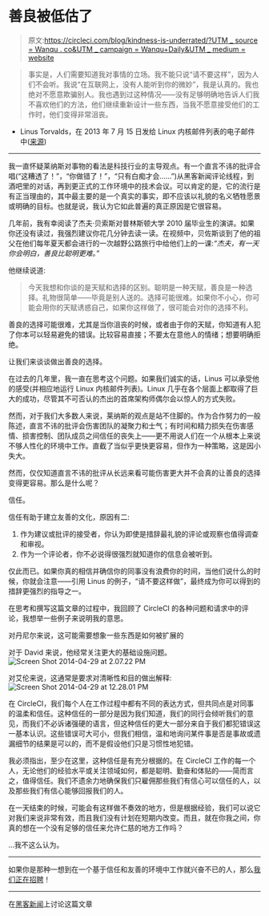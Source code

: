 # 善良被低估了

> 原文:[https://circleci.com/blog/kindness-is-underrated/?UTM _ source = Wanqu . co&UTM _ campaign = Wanqu+Daily&UTM _ medium = website](https://circleci.com/blog/kindness-is-underrated/?utm_source=wanqu.co&utm_campaign=Wanqu+Daily&utm_medium=website)

> 事实是，人们需要知道我对事情的立场。我不能只说“请不要这样”，因为人们不会听。我说“在互联网上，没有人能听到你的微妙”，我是认真的。我也绝对不愿意欺骗别人。我也遇到过这种情况——没有足够明确地告诉人们我不喜欢他们的方法，他们继续重新设计一些东西，当我不愿意接受他们的工作时，他们变得非常沮丧。

*   Linus Torvalds，在 2013 年 7 月 15 日发给 Linux 内核邮件列表的电子邮件中([来源](https://lkml.org/lkml/2013/7/15/407))

* * *

我一直怀疑莱纳斯对事物的看法是科技行业的主导观点。有一个直言不讳的批评合唱(“这糟透了！”，“你做错了！”，“只有白痴才会……”)从黑客新闻评论线程，到酒吧里的对话，再到更正式的工作环境中的技术会议。可以肯定的是，它的流行是有正当理由的，其中最主要的是一个真实的事实，即不应该以礼貌的名义牺牲愿景或明确的目标。也就是说，我认为它如此普遍的真正原因是它很容易。

几年前，我有幸阅读了杰夫·贝索斯对普林斯顿大学 2010 届毕业生的演讲。如果你还没有读过，我强烈建议你花几分钟去读一读。在视频中，贝佐斯谈到了他的祖父在他们每年夏天都会进行的一次越野公路旅行中给他们上的一课:*“杰夫，有一天你会明白，善良比聪明更难。”*

他继续说道:

> 今天我想和你谈的是天赋和选择的区别。聪明是一种天赋，善良是一种选择。礼物很简单——毕竟是别人送的。选择可能很难。如果你不小心，你可能会用你的天赋诱惑自己，如果你这样做了，很可能会对你的选择不利。

善良的选择可能很难，尤其是当你沮丧的时候，或者由于你的天赋，你知道有人犯了你本可以轻易避免的错误。比较容易直接；不要太在意他人的情绪；想要明确拒绝。

让我们来谈谈做出善良的选择。

在过去的几年里，我一直在思考这个问题。如果我们诚实的话，Linus 可以承受他的感受(并相应地运行 Linux 内核邮件列表)。Linux 几乎在各个层面上都取得了巨大的成功，尽管其不可否认的杰出的首席架构师偶尔会以惊人的方式失败。

然而，对于我们大多数人来说，莱纳斯的观点是站不住脚的。作为合作努力的一般陈述，直言不讳的批评会伤害团队的凝聚力和士气；有时间和精力损失在伤害感情、损害控制、团队成员之间信任的丧失上——更不用说人们在一个从根本上来说不够人性化的环境中工作。直截了当似乎更快更容易，但作为一种策略，这是因小失大。

然而，仅仅知道直言不讳的批评从长远来看可能伤害更大并不会真的让善良的选择变得更容易。那么是什么呢？

信任。

信任有助于建立友善的文化，原因有二:

1.  作为建议或批评的接受者，你认为即使是措辞最礼貌的评论或观察也值得调查和审视。
2.  作为一个评论者，你不必说得很强烈就知道你的信息会被听到。

仅此而已。如果你真的相信并确信你的同事没有浪费你的时间，当他们说什么的时候，你就会注意——引用 Linus 的例子，“请不要这样做”，最终成为你可以得到的措辞更强烈的指导之一。

在思考和撰写这篇文章的过程中，我回顾了 CircleCI 的各种问题和请求中的评论，我想举一些例子来说明我的意思。

对丹尼尔来说，这可能需要想象一些东西是如何被扩展的

对于 David 来说，他经常关注更大的基础设施问题。![Screen Shot 2014-04-29 at 2.07.22 PM](../Images/8bbbbb7af96edafbcc9ae27ce68ca2b1.png)

对艾伦来说，这通常是要求对清晰性和目的做出解释:![Screen Shot 2014-04-29 at 12.28.01 PM](../Images/fa4bc26b6e0afa705a491c410a924352.png)

在 CircleCI，我们每个人在工作过程中都有不同的表达方式，但共同点是对同事的温柔和信任。这种信任的一部分是因为我们知道，我们的同行会倾听我们的意见，而我们不必诉诸强硬的语言，但这种信任的更大一部分来自于我们都犯错误这一基本认识。这些错误可大可小，但我们相信，温和地询问某件事是否是事故或遗漏细节的结果是可以的，而不是假设他们只是习惯性地犯错。

我必须指出，至少在这里，这种信任是有充分根据的。在 CircleCI 工作的每一个人，无论他们的经验水平或关注领域如何，都是聪明、勤奋和体贴的——简而言之，值得信任。我们不遗余力地确保我们只雇佣那些我们有信心可以信任的人，以及那些我们有信心能够回报我们的人。

在一天结束的时候，可能会有这样做不奏效的地方，但是根据经验，我们可以说它对我们来说非常有效，而且我们没有计划在短期内改变。而且，就在你我之间，你真的想在一个没有足够的信任来允许仁慈的地方工作吗？

…我不这么认为。

* * *

如果你是那种一想到在一个基于信任和友善的环境中工作就兴奋不已的人，那么[我们正在招聘](https://circleci.com/careers/)！

* * *

在[黑客新闻](https://news.ycombinator.com/item?id=7733939)上讨论这篇文章